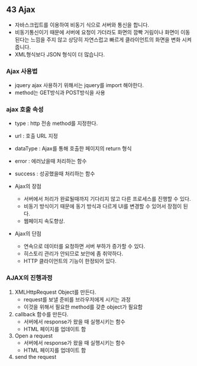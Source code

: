 ## 43 Ajax

- 자바스크립트를 이용하여 비동기 식으로 서버와 통신을 합니다.
- 비동기통신이기 때문에 서버에 요청이 가더라도 화면의 깜빡 거림이나 화면이 이동 된다는 느낌을 주지 않고 상당히 자연스럽고 빠르게 클라이언트의 화면을 변화 시켜줍니다.
- XML형식보다 JSON 형식이 더 많습니다.

### Ajax 사용법

- jquery ajax 사용하기 위해서는 jquery를 import 해야한다.
- method는 GET방식과 POST방식을 사용

### ajax 호출 속성

- type : http 전송 method를 지정한다.
- url : 호출 URL 지정
- dataType : Ajax를 통해 호출한 페이지의 return 형식
- error : 에러났을때 처리하는 함수
- success : 성공했을때 처리하는 함수

- Ajax의 장점

  - 서버에서 처리가 완료될때까지 기다리지 않고 다른 프로세스를 진행할 수 있다.
  - 비동기 방식이기 때문에 동기 방식과 다르게 UI를 변경할 수 있어서 장점이 된다.
  - 웹페이지 속도향상.

- Ajax의 단점
  - 연속으로 데이터를 요청하면 서버 부하가 증가할 수 있다.
  - 히스토리 관리가 안되므로 보안에 좀 취약하다.
  - HTTP 클라이언트의 기능이 한정되어 있다.

### AJAX의 진행과정

1. XMLHttpRequest Object를 만든다.
   - request를 보낼 준비를 브라우저에게 시키는 과정
   - 이것을 위해서 필요한 method를 갖춘 object가 필요함
2. callback 함수를 만든다.
   - 서버에서 response가 왔을 때 실행시키는 함수
   - HTML 페이지를 업데이트 함
3. Open a request
   - 서버에서 response가 왔을 때 실행시키는 함수
   - HTML 페이지를 업데이트 함
4. send the request
